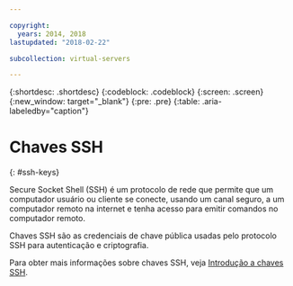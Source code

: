 ```yaml
---

copyright:
  years: 2014, 2018
lastupdated: "2018-02-22"

subcollection: virtual-servers

---
```


{:shortdesc: .shortdesc}
{:codeblock: .codeblock}
{:screen: .screen}
{:new_window: target="_blank"}
{:pre: .pre}
{:table: .aria-labeledby="caption"}

# Chaves SSH
{: #ssh-keys}

Secure Socket Shell (SSH) é um protocolo de rede que permite que um computador usuário ou cliente se conecte, usando um canal seguro, a um computador remoto na internet e tenha acesso para emitir comandos no computador remoto.

Chaves SSH são as credenciais de chave pública usadas pelo protocolo SSH para autenticação e criptografia.

Para obter mais informações sobre chaves SSH, veja [Introdução a chaves SSH](/docs/infrastructure/ssh-keys?topic=ssh-keys-getting-started-tutorial).
